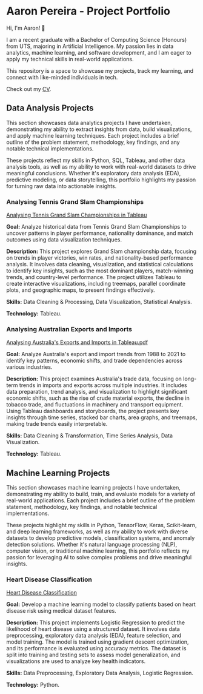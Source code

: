 # Aaron Pereira - Project Portfolio

Hi, I'm Aaron! 👋

I am a recent graduate with a Bachelor of Computing Science (Honours) from UTS, majoring in Artificial Intelligence. My passion lies in data analytics, machine learning, and software development, and I am eager to apply my technical skills in real-world applications.

This repository is a space to showcase my projects, track my learning, and connect with like-minded individuals in tech.

Check out my [CV](/Resume.pdf).



## Data Analysis Projects

This section showcases data analytics projects I have undertaken, demonstrating my ability to extract insights from data, build visualizations, and apply machine learning techniques. Each project includes a brief outline of the problem statement, methodology, key findings, and any notable technical implementations.

These projects reflect my skills in Python, SQL, Tableau, and other data analysis tools, as well as my ability to work with real-world datasets to drive meaningful conclusions. Whether it's exploratory data analysis (EDA), predictive modeling, or data storytelling, this portfolio highlights my passion for turning raw data into actionable insights.

### Analysing Tennis Grand Slam Championships

[Analysing Tennis Grand Slam Championships in Tableau](https://github.com/Aaron-Pereira/Data-Analysis-Projects/blob/50c245d232af1f01692f4eae2285207f7f2ff4c2/Analysing%20Tennis%20Grand%20Slam%20Championships.pdf)

**Goal:** Analyze historical data from Tennis Grand Slam Championships to uncover patterns in player performance, nationality dominance, and match outcomes using data visualization techniques.

**Description:** This project explores Grand Slam championship data, focusing on trends in player victories, win rates, and nationality-based performance analysis. It involves data cleaning, visualization, and statistical calculations to identify key insights, such as the most dominant players, match-winning trends, and country-level performance. The project utilizes Tableau to create interactive visualizations, including treemaps, parallel coordinate plots, and geographic maps, to present findings effectively.

**Skills:** Data Cleaning & Processing, Data Visualization, Statistical Analysis.

**Technology:** Tableau.


### Analysing Australian Exports and Imports

[Analysing Australia's Exports and Imports in Tableau.pdf](https://github.com/Aaron-Pereira/Data-Analysis-Projects/blob/143d3cfae95acce4d3dc3762ef17be2b180c03bf/Analysing%20Australia%20Exports%20and%20Imports.pdf)

**Goal:** Analyze Australia's export and import trends from 1988 to 2021 to identify key patterns, economic shifts, and trade dependencies across various industries.

**Description:** This project examines Australia's trade data, focusing on long-term trends in imports and exports across multiple industries. It includes data preparation, trend analysis, and visualization to highlight significant economic shifts, such as the rise of crude material exports, the decline in tobacco trade, and fluctuations in machinery and transport equipment. Using Tableau dashboards and storyboards, the project presents key insights through time series, stacked bar charts, area graphs, and treemaps, making trade trends easily interpretable.

**Skills:** Data Cleaning & Transformation, Time Series Analysis, Data Visualization.

**Technology:** Tableau.


## Machine Learning Projects

This section showcases machine learning projects I have undertaken, demonstrating my ability to build, train, and evaluate models for a variety of real-world applications. Each project includes a brief outline of the problem statement, methodology, key findings, and notable technical implementations.

These projects highlight my skills in Python, TensorFlow, Keras, Scikit-learn, and deep learning frameworks, as well as my ability to work with diverse datasets to develop predictive models, classification systems, and anomaly detection solutions. Whether it's natural language processing (NLP), computer vision, or traditional machine learning, this portfolio reflects my passion for leveraging AI to solve complex problems and drive meaningful insights.


### Heart Disease Classification

[Heart Disease Classification](https://github.com/Aaron-Pereira/Machine-Learning-Projects/blob/960387af930679d6efda83ba4b15815a808b020f/Heart%20Disease%20Classification/Heart_Disease_Classification.ipynb)

**Goal:** Develop a machine learning model to classify patients based on heart disease risk using medical dataset features.

**Description:** This project implements Logistic Regression to predict the likelihood of heart disease using a structured dataset. It involves data preprocessing, exploratory data analysis (EDA), feature selection, and model training. The model is trained using gradient descent optimization, and its performance is evaluated using accuracy metrics. The dataset is split into training and testing sets to assess model generalization, and visualizations are used to analyze key health indicators.

**Skills:** Data Preprocessing, Exploratory Data Analysis, Logistic Regression.

**Technology:** Python.








